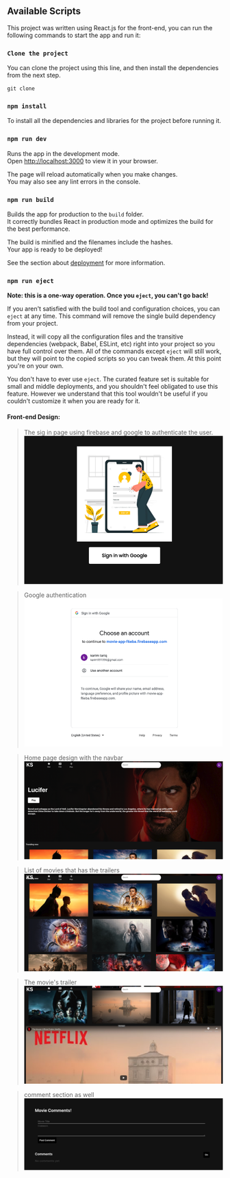 
## Available Scripts

This project was written using React.js for the front-end, you can run the following commands to start the app and run it:


### `Clone the project`
You can clone the project using this line, and then install the dependencies from the next step.
```
git clone 
```

### `npm install`

To install all the dependencies and libraries for the project before running it.

### `npm run dev`

Runs the app in the development mode.\
Open [http://localhost:3000](http://localhost:3000) to view it in your browser.

The page will reload automatically when you make changes.\
You may also see any lint errors in the console.

### `npm run build`

Builds the app for production to the `build` folder.\
It correctly bundles React in production mode and optimizes the build for the best performance.

The build is minified and the filenames include the hashes.\
Your app is ready to be deployed!

See the section about [deployment](https://facebook.github.io/create-react-app/docs/deployment) for more information.

### `npm run eject`

**Note: this is a one-way operation. Once you `eject`, you can't go back!**

If you aren't satisfied with the build tool and configuration choices, you can `eject` at any time. This command will remove the single build dependency from your project.

Instead, it will copy all the configuration files and the transitive dependencies (webpack, Babel, ESLint, etc) right into your project so you have full control over them. All of the commands except `eject` will still work, but they will point to the copied scripts so you can tweak them. At this point you're on your own.

You don't have to ever use `eject`. The curated feature set is suitable for small and middle deployments, and you shouldn't feel obligated to use this feature. However we understand that this tool wouldn't be useful if you couldn't customize it when you are ready for it.



####  Front-end Design:

> The sig in page using firebase and google to authenticate the user.
![Getting started](src/components/assets/sigin%20image.png)

> Google authentication 
![Getting started](src/components/assets/google%20image.png)


> Home page design with the navbar
![Getting started](src/components/assets/home%20image.png)


>List of movies that has the trailers 
![Getting started](src/components/assets/list%20image.png)

>The movie's trailer
![Getting started](src/components/assets/trailer%20image.png)


>comment section as well 
![Getting started](src/components/assets/comment%20image.png)





